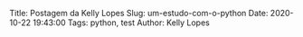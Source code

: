 Title: Postagem da Kelly Lopes
Slug: um-estudo-com-o-python 
Date: 2020-10-22 19:43:00
Tags: python, test
Author: Kelly Lopes